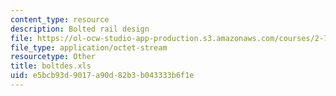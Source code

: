 ```yaml
---
content_type: resource
description: Bolted rail design
file: https://ol-ocw-studio-app-production.s3.amazonaws.com/courses/2-75-precision-machine-design-fall-2001/e5bcb93d9017a90d82b3b043333b6f1e_boltdes.xls
file_type: application/octet-stream
resourcetype: Other
title: boltdes.xls
uid: e5bcb93d-9017-a90d-82b3-b043333b6f1e
---
```

